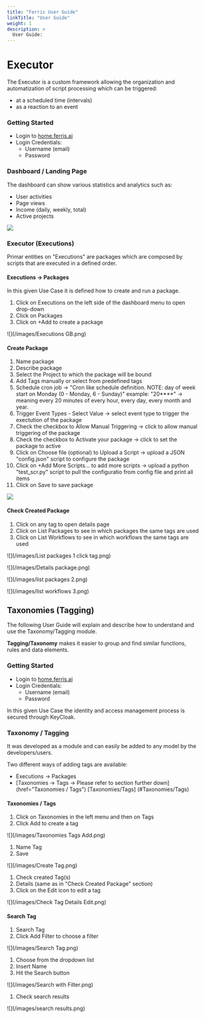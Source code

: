 ```yaml
---
title: "Ferris User Guide"
linkTitle: "User Guide"
weight: 1
description: >
  User Guide:
---
```




# Executor

The Executor is a custom framework allowing the organization and automatization of script processing which can be triggered:

- at a scheduled time (intervals)
- as a reaction to an event



### Getting Started

* Login to [home.ferris.ai](http://home.ferris.ai/)
* Login Credentials: 
  - Username (email)
  - Password

### Dashboard / Landing Page

The dashboard can show various statistics and analytics such as:

- User activities
- Page views
- Income (daily, weekly, total)
- Active projects

![](/images/ferris_home.png)

### Executor (Executions) 

Primar entities on "Executions" are packages which are composed by scripts that are executed in a defined order.

#### Executions -> Packages

In this given Use Case it is defined how to create and run a package.

1. Click on Executions on the left side of the dashboard menu to open drop-down
2. Click on Packages
3. Click on +Add to create a package

![](/images/Executions GB.png)



#### Create Package

1. Name package
2. Describe package
3. Select the Project to which the package will be bound
4. Add Tags manually or select from predefined tags
5. Schedule cron job -> "Cron like schedule definition. NOTE: day of week start on Monday (0 - Monday, 6 - Sunday)" example: "20****" -> meaning every 20 minutes of every hour, every day, every month and year.
6. Trigger Event Types - Select Value -> select event type to trigger the exectution of the package
7. Check the checkbox to Allow Manual Triggering -> click to allow manual triggering of the package
8. Check the checkbox to Activate your package -> click to set the package to active
9. Click on Choose file (optional) to Upload a Script -> upload a JSON "config.json" script to configure the package
10. Click on +Add More Scripts... to add more scripts -> upload a python "test_scr.py" script to pull the configuratio from config file and print all items
11. Click on Save to save package

![](/images/create_package_with_configs.png)



#### Check Created Package

1. Click on any tag to open details page  
2. Click on List Packages to see in which packages the same tags are used
3. Click on List Workflows to see in which workflows the same tags are used

![](/images/List packages 1 click tag.png)

![](/images/Details package.png)

![](/images/list packages 2.png)

![](/images/list workflows 3.png)



## Taxonomies (Tagging) 

The following User Guide will explain and describe how to understand and use the Taxonomy/Tagging module.

**Tagging/Taxonomy** makes it easier to group and find similar functions, rules and data elements.



### Getting Started

* Login to [home.ferris.ai](http://home.ferris.ai/)
* Login Credentials: 
  - Username (email)
  - Password

In this given Use Case the identity and access management process is secured through KeyCloak.



### Taxonomy / Tagging 

It was developed as a module and can easily be added to any model by the developers/users.

Two different ways of adding tags are available:

- Executions -> Packages
- [Taxonomies -> Tags -> Please refer to section further down] (href="Taxonomies / Tags") [Taxonomies/Tags] (#Taxonomies/Tags)



#### Taxonomies / Tags

1. Click on Taxonomies in the left menu and then on Tags
2. Click Add to create a tag

![](/images/Taxonomies Tags Add.png)

1. Name Tag
2. Save

![](/images/Create Tag.png)

1. Check created Tag(s)
2. Details (same as in "Check Created Package" section)
3. Click on the Edit icon to edit a tag

![](/images/Check Tag Details Edit.png)



#### Search Tag

1. Search Tag
2. Click Add Filter to choose a filter

![](/images/Search Tag.png)

1. Choose from the dropdown list
2. Insert Name
3. Hit the Search button

![](/images/Search with Filter.png)

1. Check search results

![](/images/search results.png)

